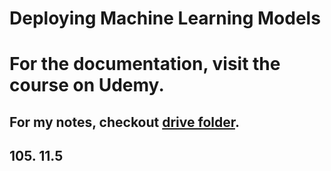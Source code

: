 # Deploying Machine Learning Models
For the documentation, visit the course on Udemy.
=======
## For my notes, checkout [drive folder](https://drive.google.com/drive/u/0/folders/1vqj5EcCvl6EWwrJOYHUEEuosZ9gJ7XHa).

## 105. 11.5
